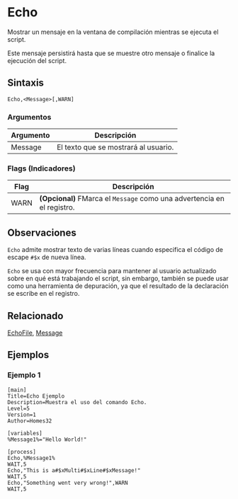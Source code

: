 # Echo

Mostrar un mensaje en la ventana de compilación mientras se ejecuta el script.

Este mensaje persistirá hasta que se muestre otro mensaje o finalice la ejecución del script.

## Sintaxis

```pebakery
Echo,<Message>[,WARN]
```

### Argumentos

| Argumento | Descripción |
| --- | --- |
| Message | El texto que se mostrará al usuario. |

### Flags (Indicadores)

| Flag | Descripción |
| --- | --- |
| WARN | **(Opcional)** FMarca el `Message` como una advertencia en el registro. |

## Observaciones

`Echo` admite mostrar texto de varias líneas cuando especifica el código de escape `#$x` de nueva línea.

`Echo` se usa con mayor frecuencia para mantener al usuario actualizado sobre en qué está trabajando el script, sin embargo, también se puede usar como una herramienta de depuración, ya que el resultado de la declaración se escribe en el registro.

## Relacionado

[EchoFile](./EchoFile.md), [Message](./Message.md)

## Ejemplos

### Ejemplo 1

```pebakery
[main]
Title=Echo Ejemplo
Description=Muestra el uso del comando Echo.
Level=5
Version=1
Author=Homes32

[variables]
%Message1%="Hello World!"

[process]
Echo,%Message1%
WAIT,5
Echo,"This is a#$xMulti#$xLine#$xMessage!"
WAIT,5
Echo,"Something went very wrong!",WARN
WAIT,5
```
